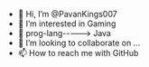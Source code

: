 - 👋 Hi, I’m @PavanKings007
- 👀 I’m interested in Gaming
- 🌱 prog-lang-----> Java
- 💞️ I’m looking to collaborate on ...
- 📫 How to reach me with GitHub

<!---
PavanKings007/PavanKings007 is a ✨ special ✨ repository because its `README.md` (this file) appears on your GitHub profile.
You can click the Preview link to take a look at your changes.
--->
